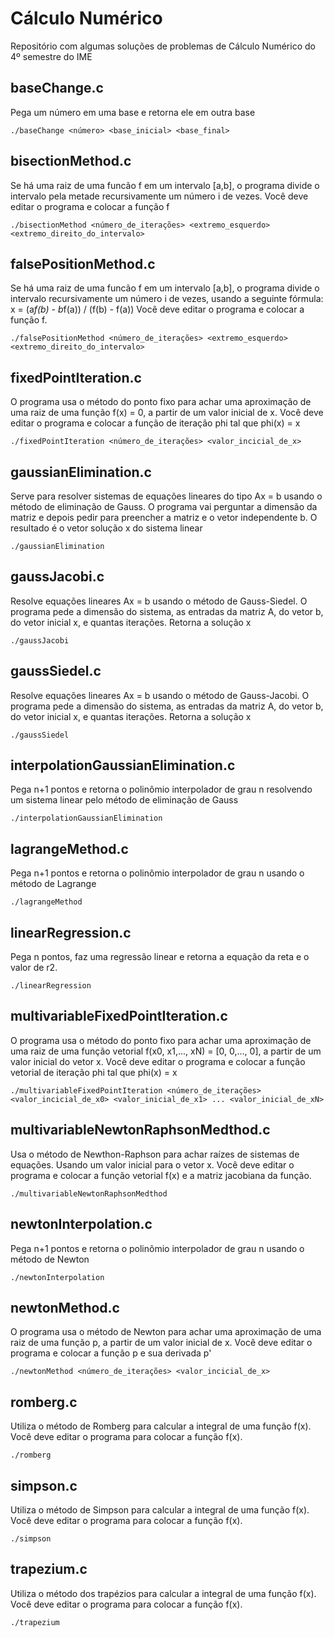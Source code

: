 # Cálculo Numérico

Repositório com algumas soluções de problemas de Cálculo Numérico do 4º semestre do IME

## baseChange.c
Pega um número em uma base e retorna ele em outra base
```
./baseChange <número> <base_inicial> <base_final>
```

## bisectionMethod.c
Se há uma raiz de uma funcão f em um intervalo [a,b], o programa divide o intervalo pela metade recursivamente um número i de vezes. Você deve editar o programa e colocar a função f
```
./bisectionMethod <número_de_iterações> <extremo_esquerdo> <extremo_direito_do_intervalo>
```

## falsePositionMethod.c
Se há uma raiz de uma funcão f em um intervalo [a,b], o programa divide o intervalo recursivamente um número i de vezes, usando a seguinte fórmula:
x = (a*f(b) - b*f(a)) / (f(b) - f(a))
Você deve editar o programa e colocar a função f.
```
./falsePositionMethod <número_de_iterações> <extremo_esquerdo> <extremo_direito_do_intervalo>

```
## fixedPointIteration.c
O programa usa o método do ponto fixo para achar uma aproximação de uma raiz de uma função f(x) = 0, a partir de um valor inicial de x. Você deve editar o programa e colocar a função de iteração phi tal que phi(x) = x
```
./fixedPointIteration <número_de_iterações> <valor_incicial_de_x>
```

## gaussianElimination.c
Serve para resolver sistemas de equações lineares do tipo Ax = b usando o método de eliminação de Gauss. O programa vai perguntar a dimensão da matriz e depois pedir para preencher a matriz e o vetor independente b. O resultado é o vetor solução x do sistema linear
```
./gaussianElimination
```

## gaussJacobi.c
Resolve equações lineares Ax = b usando o método de Gauss-Siedel. O programa pede a dimensão do sistema, as entradas da matriz A, do vetor b, do vetor inicial x, e quantas iterações. Retorna a solução x
```
./gaussJacobi
```

## gaussSiedel.c
Resolve equações lineares Ax = b usando o método de Gauss-Jacobi. O programa pede a dimensão do sistema, as entradas da matriz A, do vetor b, do vetor inicial x, e quantas iterações. Retorna a solução x
```
./gaussSiedel
```

## interpolationGaussianElimination.c
Pega n+1 pontos e retorna o polinômio interpolador de grau n resolvendo um sistema linear pelo método de eliminação de Gauss
```
./interpolationGaussianElimination
```

## lagrangeMethod.c
Pega n+1 pontos e retorna o polinômio interpolador de grau n usando o método de Lagrange
```
./lagrangeMethod
```

## linearRegression.c
Pega n pontos, faz uma regressão linear e retorna a equação da reta e o valor de r2.
```
./linearRegression
```

## multivariableFixedPointIteration.c
O programa usa o método do ponto fixo para achar uma aproximação de uma raiz de uma função vetorial f(x0, x1,..., xN) = [0, 0,..., 0], a partir de um valor inicial do vetor x. Você deve editar o programa e colocar a função vetorial de iteração phi tal que phi(x) = x
```
./multivariableFixedPointIteration <número_de_iterações> <valor_incicial_de_x0> <valor_inicial_de_x1> ... <valor_inicial_de_xN>
```

## multivariableNewtonRaphsonMedthod.c
Usa o método de Newthon-Raphson para achar raízes de sistemas de equações. Usando um valor inicial para o vetor x. Você deve editar o programa e colocar a função vetorial f(x) e a matriz jacobiana da função.
```
./multivariableNewtonRaphsonMedthod
```

## newtonInterpolation.c
Pega n+1 pontos e retorna o polinômio interpolador de grau n usando o método de Newton
```
./newtonInterpolation
```
## newtonMethod.c
O programa usa o método de Newton para achar uma aproximação de uma raiz de uma função p, a partir de um valor inicial de x. Você deve editar o programa e colocar a função p e sua derivada p'
```
./newtonMethod <número_de_iterações> <valor_incicial_de_x>
```

## romberg.c
Utiliza o método de Romberg para calcular a integral de uma função f(x). Você deve editar o programa para colocar a função f(x).
```
./romberg

```

## simpson.c
Utiliza o método de Simpson para calcular a integral de uma função f(x). Você deve editar o programa para colocar a função f(x).
```
./simpson

```

## trapezium.c
Utiliza o método dos trapézios para calcular a integral de uma função f(x). Você deve editar o programa para colocar a função f(x).
```
./trapezium
```
